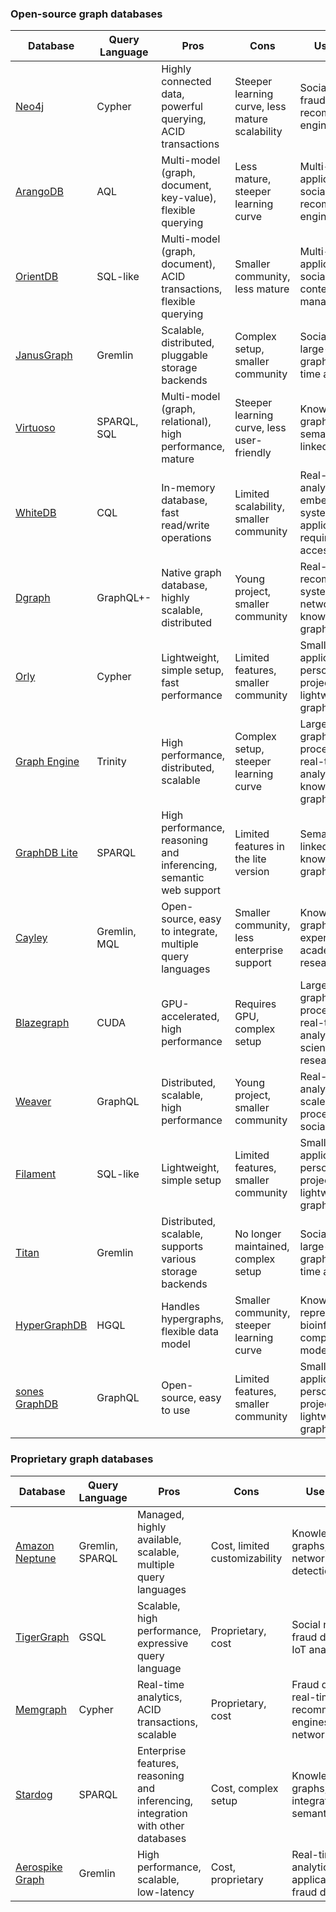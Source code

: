 ### Open-source graph databases

| Database                                                                    | Query Language  | Pros                                                                | Cons                                            | Use Cases                                                         |
| --------------------------------------------------------------------------- | --------------- | ------------------------------------------------------------------- | ----------------------------------------------- | ----------------------------------------------------------------- |
| [Neo4j](http://neo4j.com/download/)                                         | Cypher          | Highly connected data, powerful querying, ACID transactions         | Steeper learning curve, less mature scalability | Social networks, fraud detection, recommendation engines          |
| [ArangoDB](https://www.arangodb.com/)                                       | AQL             | Multi-model (graph, document, key-value), flexible querying         | Less mature, steeper learning curve             | Multi-model applications, social networks, recommendation engines |
| [OrientDB](http://orientdb.com/orientdb/)                                   | SQL-like        | Multi-model (graph, document), ACID transactions, flexible querying | Smaller community, less mature                  | Multi-model applications, social networks, content management     |
| [JanusGraph](https://janusgraph.org/)                                       | Gremlin         | Scalable, distributed, pluggable storage backends                   | Complex setup, smaller community                | Social networks, large-scale graphs, real-time analytics          |
| [Virtuoso](https://virtuoso.openlinksw.com/)                                | SPARQL, SQL     | Multi-model (graph, relational), high performance, mature           | Steeper learning curve, less user-friendly      | Knowledge graphs, semantic web, linked data                       |
| [WhiteDB](http://whitedb.org/)                                              | CQL             | In-memory database, fast read/write operations                      | Limited scalability, smaller community          | Real-time analytics, embedded systems, applications requiring fast access|
| [Dgraph](https://dgraph.io/)                                                | GraphQL+-       | Native graph database, highly scalable, distributed                 | Young project, smaller community                | Real-time recommendation systems, social networks, knowledge graphs|
| [Orly](https://github.com/orlyatomics/orly)                                 | Cypher          | Lightweight, simple setup, fast performance                         | Limited features, smaller community             | Small-scale applications, personal projects, lightweight graph databases|
| [Graph Engine](http://www.graphengine.io/)                                  | Trinity         | High performance, distributed, scalable                             | Complex setup, steeper learning curve           | Large-scale graph processing, real-time analytics, knowledge graphs|
| [GraphDB Lite](http://ontotext.com/products/ontotext-graphdb/graphdb-lite/) | SPARQL          | High performance, reasoning and inferencing, semantic web support   | Limited features in the lite version            | Semantic web, linked data, knowledge graphs                       |
| [Cayley](https://github.com/google/cayley)                                  | Gremlin, MQL    | Open-source, easy to integrate, multiple query languages            | Smaller community, less enterprise support      | Knowledge graphs, experimentation, academic research              |
| [Blazegraph](https://blazegraph.com/)                                       | CUDA            | GPU-accelerated, high performance                                   | Requires GPU, complex setup                     | Large-scale graph processing, real-time analytics, scientific research|
| [Weaver](http://weaver.systems/)                                            | GraphQL         | Distributed, scalable, high performance                             | Young project, smaller community                | Real-time analytics, large-scale graph processing, social networks|
| [Filament](http://sourceforge.net/projects/filament/)                       | SQL-like        | Lightweight, simple setup                                           | Limited features, smaller community             | Small-scale applications, personal projects, lightweight graph databases|
| [Titan](http://thinkaurelius.github.io/titan/)                              | Gremlin         | Distributed, scalable, supports various storage backends            | No longer maintained, complex setup             | Social networks, large-scale graphs, real-time analytics          |
| [HyperGraphDB](http://www.hypergraphdb.org/index)                           | HGQL            | Handles hypergraphs, flexible data model                            | Smaller community, steeper learning curve       | Knowledge representation, bioinformatics, complex data modeling   |
| [sones GraphDB](https://github.com/sones/sones)                             | GraphQL         | Open-source, easy to use                                            | Limited features, smaller community             | Small-scale applications, personal projects, lightweight graph databases|

### Proprietary graph databases

| Database                                                                    | Query Language  | Pros                                                                | Cons                                            | Use Cases                                                         |
| --------------------------------------------------------------------------- | --------------- | ------------------------------------------------------------------- | ----------------------------------------------- | ----------------------------------------------------------------- |
| [Amazon Neptune](https://aws.amazon.com/neptune/)                           | Gremlin, SPARQL | Managed, highly available, scalable, multiple query languages       | Cost, limited customizability                   | Knowledge graphs, social networks, fraud detection                |
| [TigerGraph](https://www.tigergraph.com/)                                   | GSQL            | Scalable, high performance, expressive query language               | Proprietary, cost                               | Social networks, fraud detection, IoT analytics                   |
| [Memgraph](https://memgraph.com/)                                           | Cypher          | Real-time analytics, ACID transactions, scalable                    | Proprietary, cost                               | Fraud detection, real-time recommendation engines, network analysis|
| [Stardog](https://www.stardog.com/)                                         | SPARQL          | Enterprise features, reasoning and inferencing, integration with other databases | Cost, complex setup                           | Knowledge graphs, data integration, semantic web                  |
| [Aerospike Graph](https://aerospike.com/docs/graph)                         | Gremlin         | High performance, scalable, low-latency                             | Cost, proprietary                               | Real-time analytics, IoT applications, fraud detection            |
